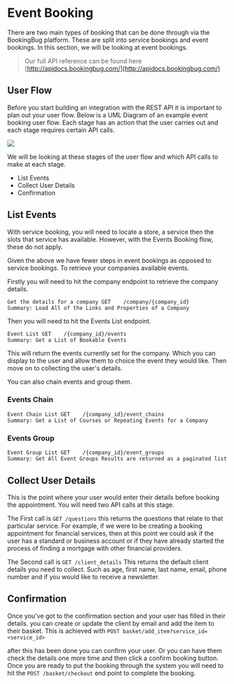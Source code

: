 # Event Booking
There are two main types of booking that can be done through via the BookingBug platform. These are split into service bookings and event bookings. In this section, we will be looking at event bookings.

> Our full API reference can be found here [http://apidocs.bookingbug.com/](http://apidocs.bookingbug.com/)

## User Flow
Before you start building an integration with the REST API it is important to plan out your user flow. Below is a UML Diagram of an example event booking user flow. Each stage has an action that the user carries out and each stage requires certain API calls.

<img src='http://g.gravizo.com/g?
@startuml;
actor User;
participant "List Events" as A;
participant "Collect User Details" as B;
participant "Confirmation" as C;
User -> A: Start;
activate A;
A -> B: Choose Event;
activate B;
B -> C: Enter Details;
activate C;
@enduml;
'>

We will be looking at these stages of the user flow and which API calls to make at each stage.

- List Events
- Collect User Details
- Confirmation

## List Events
With service booking, you will need to locate a store, a service then the slots that service has available. However, with the Events Booking flow, these do not apply.

Given the above we have fewer steps in event bookings as opposed to service bookings. To retrieve your companies available events.

Firstly you will need to hit the company endpoint to retrieve the company details.

```
Get the details for a company GET    /company/{company_id}
Summary: Load All of the Links and Properties of a Company
```

Then you will need to hit the Events List endpoint.
```
Event List GET    /{company_id}/events
Summary: Get a List of Bookable Events
```

This will return the events currently set for the company. Which you can display to the user and allow them to choice the event they would like. Then move on to collecting the user's details.

You can also chain events and group them.

### Events Chain
```
Event Chain List GET    /{company_id}/event_chains
Summary: Get a List of Courses or Repeating Events for a Company
```

### Events Group
```
Event Group List GET    /{company_id}/event_groups
Summary: Get All Event Groups Results are returned as a paginated list
```

## Collect User Details
This is the point where your user would enter their details before booking the appointment. You will need two API calls at this stage.

The First call is `GET /questions` this returns the questions that relate to that particular service. For example, if we were to be creating a booking appointment for financial services, then at this point we could ask if the user has a standard or business account or if they have already started the process of finding a mortgage with other financial providers.

The Second call is `GET /client_details` This returns the default client details you need to collect. Such as age, first name, last name, email, phone number and if you would like to receive a newsletter.

## Confirmation
Once you've got to the confirmation section and your user has filled in their details. you can create or update the client by email and add the item to their basket. This is achieved with `POST basket/add_item?service_id=<service_id>`

after this has been done you can confirm your user. Or you can have them check the details one more time and then click a confirm booking button. Once you are ready to put the booking through the system you will need to hit the `POST /basket/checkout` end point to complete the booking.
